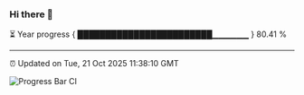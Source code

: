 ### Hi there 👋

⏳ Year progress { ████████████████████████▁▁▁▁▁▁ } 80.41 %

---

⏰ Updated on Tue, 21 Oct 2025 11:38:10 GMT

![Progress Bar CI](https://github.com/IshwaranRudhara/GIT-ACTION/workflows/Progress%20Bar%20CI/badge.svg)
